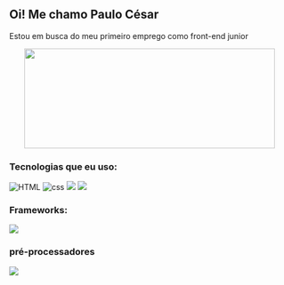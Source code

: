## Oi! Me chamo Paulo César
Estou em busca do meu primeiro emprego como front-end junior

<div align="center">
  <img height="180px" width="450px" src="https://github-readme-stats.vercel.app/api/top-langs/?username=PauloCesarCF&layout=compact&langs_count=7&theme=midnight-purple"/>
</div>

### Tecnologias que eu uso:
<div>
<img src="https://img.shields.io/badge/HTML5-E34F26?style=for-the-badge&logo=html5&logoColor=white" alt="HTML"/>
<img src="https://img.shields.io/badge/CSS3-1572B6?style=for-the-badge&logo=css3&logoColor=white" alt="css"/>
<img src="https://img.shields.io/badge/JavaScript-323330?style=for-the-badge&logo=javascript&logoColor=F7DF1E"/>
<img src="https://img.shields.io/badge/TypeScript-007ACC?style=for-the-badge&logo=typescript&logoColor=white"/>
</div>

### Frameworks:
<div>
  <img src="https://img.shields.io/badge/React-20232A?style=for-the-badge&logo=react&logoColor=61DAFB"/>
</div>


### pré-processadores
<img src="https://img.shields.io/badge/Sass-CC6699?style=for-the-badge&logo=sass&logoColor=white"/>
